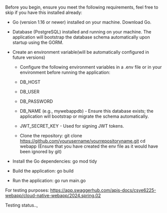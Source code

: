 Before you begin, ensure you meet the following requirements, feel free to skip if you have this installed already:

- Go (version 1.16 or newer) installed on your machine. Download Go.
- Database  (PostgreSQL) installed and running on your machine. The application will bootstrap the database schema automatically upon startup using the GORM.



- Create an environment variable(will be automatically configured in future versions)
  - Configure the following environment variables in a .env file or in your environment before running the application:
  - DB_HOST 
  - DB_USER 
  - DB_PASSWORD 
  - DB_NAME (e.g., mywebappdb) - Ensure this database exists; the application will bootstrap or migrate the schema automatically.
  - JWT_SECRET_KEY - Used for signing JWT tokens.

  - Clone the repository:
    git clone https://github.com/yourusername/yourrepositoryname.git
    cd webapp 
    (Ensure that you have created the env file as it would have been ignored by git)

-   Install the Go dependencies:
    go mod tidy

-   Build the application:
    go build
-   Run the application:
    go run main.go

For testing purposes: https://app.swaggerhub.com/apis-docs/csye6225-webapp/cloud-native-webapp/2024.spring.02

Testing status..,

